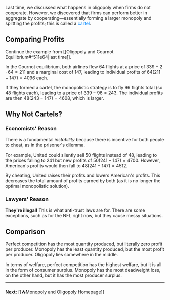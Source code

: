 Last time, we discussed what happens in oligopoly when firms do not cooperate. However, we discovered that firms can perform better in aggregate by cooperating—essentially forming a larger monopoly and splitting the profits; this is called a <span style="color:#0088ff">cartel</span>. 

## Comparing Profits

Continue the example from [[Oligopoly and Cournot Equilibrium#^511e64|last time]].

In the Cournot equilibrium, both airlines flew $64$ flights at a price of $339-2\cdot 64=211$ and a marginal cost of $147$, leading to individual profits of $64(211-147)=4096$ each.

If they formed a cartel, the monopolistic strategy is to fly $96$ flights total (so $48$ flights each), leading to a price of $339-96=243$. The individual profits are then $48(243-147)=4608$, which is larger.

## Why Not Cartels?

### Economists' Reason

There is a fundamental *instability* because there is incentive for both people to cheat, as in the prisoner's dilemma.

For example, United could silently sell $50$ flights instead of $48$, leading to the prices falling to $241$ but new profits of $50(241-147)=4700$. However, American's profits would then fall to $48(241-147)=4512$. 

By cheating, United raises their profits and lowers American's profits. This decreases the total amount of profits earned by both (as it is no longer the optimal monopolistic solution). 

### Lawyers' Reason

**They're illegal!** This is what anti-trust laws are for. There are some exceptions, such as for the NFL right now, but they cause messy situations.

## Comparison

Perfect competition has the most quantity produced, but literally zero profit per producer. Monopoly has the least quantity produced, but the most profit per producer. Oligopoly lies somewhere in the middle. 

In terms of welfare, perfect competition has the highest welfare, but it is all in the form of consumer surplus. Monopoly has the most deadweight loss, on the other hand, but it has the most producer surplus.

---

**Next:** [[⛺Monopoly and Oligopoly Homepage]]